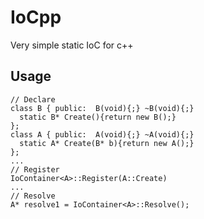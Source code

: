 IoCpp
=====

Very simple static IoC for c++

Usage
---------

    // Declare
    class B { public:  B(void){;} ~B(void){;}
      static B* Create(){return new B();}
    };
    class A { public:  A(void){;} ~A(void){;}
      static A* Create(B* b){return new A();}
    };
    ...
    // Register
    IoContainer<A>::Register(A::Create)
    ...
    // Resolve
    A* resolve1 = IoContainer<A>::Resolve();
